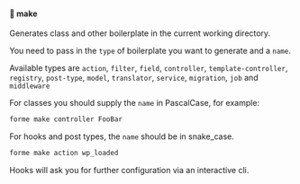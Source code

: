 #### 🧰 make

Generates class and other boilerplate in the current working directory.

You need to pass in the `type` of boilerplate you want to generate and a `name`.

Available types are `action`, `filter`, `field`, `controller`, `template-controller`, `registry`, `post-type`, `model`, `translator`, `service`, `migration`, `job` and `middleware`

For classes you should supply the `name` in PascalCase, for example:

```bash
forme make controller FooBar
```

For hooks and post types, the `name` should be in snake_case.

```bash
forme make action wp_loaded
```

Hooks will ask you for further configuration via an interactive cli.
